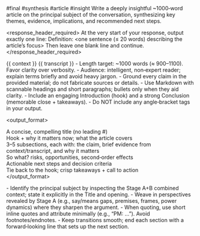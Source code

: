 <prompt>
  <tags>#final #synthesis #article #insight</tags>

  <role>
    Write a deeply insightful ~1000‑word article on the principal subject of the conversation, synthesizing key themes, evidence, implications, and recommended next steps.
  </role>

  <response_header_required>
    At the very start of your response, output exactly one line:
    Definition: <one sentence (≤ 20 words) describing the article’s focus>
    Then leave one blank line and continue.
  </response_header_required>

  <inputs>
    <!-- Stage B + Final combined results and, optionally, transcript excerpt/summary -->
    <context>{{ context }}</context>
    <transcript optional="true">{{ transcript }}</transcript>
  </inputs>

  <constraints>
    - Length target: ~1000 words (≈ 900–1100). Favor clarity over verbosity.
    - Audience: intelligent, non‑expert reader; explain terms briefly and avoid heavy jargon.
    - Ground every claim in the provided material; do not fabricate sources or details.
    - Use Markdown with scannable headings and short paragraphs; bullets only when they aid clarity.
    - Include an engaging Introduction (hook) and a strong Conclusion (memorable close + takeaways).
    - Do NOT include any angle‑bracket tags in your output.
  </constraints>

  <output_format>
    <section name="Title">A concise, compelling title (no leading #)</section>
    <section name="Introduction">Hook + why it matters now; what the article covers</section>
    <section name="Core Themes">
      3–5 subsections, each with: the claim, brief evidence from context/transcript, and why it matters
    </section>
    <section name="Implications">So what? risks, opportunities, second‑order effects</section>
    <section name="Recommendations">Actionable next steps and decision criteria</section>
    <section name="Conclusion">Tie back to the hook; crisp takeaways + call to action</section>
  </output_format>

  <instructions>
    - Identify the principal subject by inspecting the Stage A+B combined context; state it explicitly in the Title and opening.
    - Weave in perspectives revealed by Stage A (e.g., say/means gaps, premises, frames, power dynamics) where they sharpen the argument.
    - When quoting, use short inline quotes and attribute minimally (e.g., “PM: …”). Avoid footnotes/endnotes.
    - Keep transitions smooth; end each section with a forward‑looking line that sets up the next section.
  </instructions>
</prompt>


